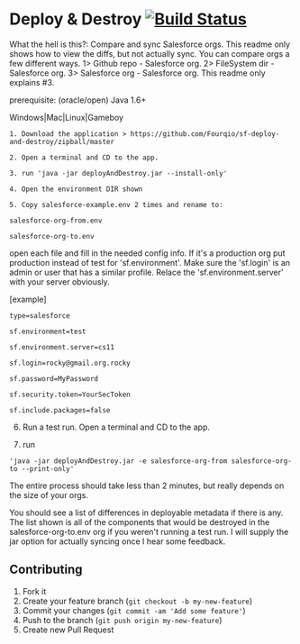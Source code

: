 # Deploy & Destroy [![Build Status](https://travis-ci.org/fourq/sf-deploy-and-destroy.png?branch=master)](https://travis-ci.org/fourq/sf-deploy-and-destroy)

What the hell is this?: Compare and sync Salesforce orgs. This readme only shows how to view the diffs, but not actually sync. You can compare orgs a few different ways. 1> Github repo - Salesforce org. 2> FileSystem dir - Salesforce org. 3> Salesforce org - Salesforce org. This readme only explains #3.

prerequisite: (oracle/open) Java 1.6+

Windows|Mac|Linux|Gameboy 

```
1. Download the application > https://github.com/Fourqio/sf-deploy-and-destroy/zipball/master 

2. Open a terminal and CD to the app.

3. run 'java -jar deployAndDestroy.jar --install-only'

4. Open the environment DIR shown

5. Copy salesforce-example.env 2 times and rename to:

salesforce-org-from.env

salesforce-org-to.env
```

open each file and fill in the needed config info. If it's a production org put production instead of test for 'sf.environment'. Make sure the 'sf.login' is an admin or user that has a similar profile. Relace the 'sf.environment.server' with your server obviously. 

[example]

```
type=salesforce

sf.environment=test

sf.environment.server=cs11

sf.login=rocky@gmail.org.rocky

sf.password=MyPassword

sf.security.token=YourSecToken

sf.include.packages=false 
```

6. Run a test run. Open a terminal and CD to the app.

7. run 

```
'java -jar deployAndDestroy.jar -e salesforce-org-from salesforce-org-to --print-only'
```

The entire process should take less than 2 minutes, but really depends on the size of your orgs. 

You should see a list of differences in deployable metadata if there is any. The list shown is all of the components that would be destroyed in the salesforce-org-to.env org if you weren't running a test run. I will supply the jar option for actually syncing once I hear some feedback.


## Contributing

1. Fork it
2. Create your feature branch (`git checkout -b my-new-feature`)
3. Commit your changes (`git commit -am 'Add some feature'`)
4. Push to the branch (`git push origin my-new-feature`)
5. Create new Pull Request

